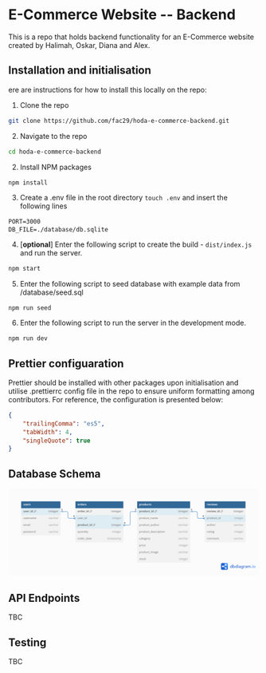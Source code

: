 # E-Commerce Website -- Backend

This is a repo that holds backend functionality for an E-Commerce website created by Halimah, Oskar, Diana and Alex.

## Installation and initialisation

ere are instructions for how to install this locally on the repo:

1. Clone the repo

``` bash
git clone https://github.com/fac29/hoda-e-commerce-backend.git
```
2. Navigate to the repo

``` bash
cd hoda-e-commerce-backend
```

2. Install NPM packages

``` bash
npm install
```

3. Create a .env file in the root directory ``` touch .env ``` and insert the following lines

```
PORT=3000
DB_FILE=./database/db.sqlite
```
4. [**optional**] Enter the following script to create the build - `dist/index.js` and run the server.

```bash
npm start
```
5. Enter the following script to seed database with example data from /database/seed.sql
```
npm run seed
```

6. Enter the following script to run the server in the development mode.

```bash
npm run dev
```

## Prettier configuaration

Prettier should be installed with other packages upon initialisation and utilise .prettierrc config file in the repo to ensure uniform formatting among contributors. For reference, the configuration is presented below:

```json
{
    "trailingComma": "es5",
    "tabWidth": 4,
    "singleQuote": true
}
```
## Database Schema

![Database Schema Diagram](resources/schema.png)

## API Endpoints

TBC

## Testing

TBC

